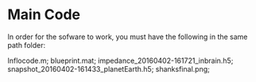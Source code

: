# Main Code
In order for the sofware to work, you must have the following in the same path folder:

Inflocode.m;
blueprint.mat;
impedance_20160402-161721_inbrain.h5;
snapshot_20160402-161433_planetEarth.h5;
shanksfinal.png;
